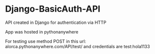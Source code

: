 # Django-BasicAuth-API
API created in Django for authentication via HTTP


App was hosted  in pythonanywhere

For testing use method POST in this url: alorca.pythonanywhere.com/API/test/ and credentials are test:hola1133
